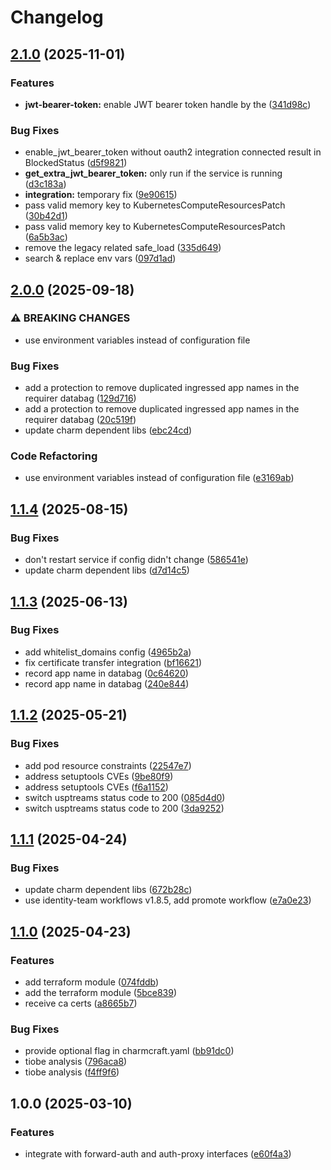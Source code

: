 # Changelog

## [2.1.0](https://github.com/canonical/oauth2-proxy-k8s-operator/compare/v2.0.0...v2.1.0) (2025-11-01)


### Features

* **jwt-bearer-token:** enable JWT bearer token handle by the ([341d98c](https://github.com/canonical/oauth2-proxy-k8s-operator/commit/341d98cde2b707d450269b52fb5f4b5c8dd03d3e))


### Bug Fixes

* enable_jwt_bearer_token without oauth2 integration connected result in BlockedStatus ([d5f9821](https://github.com/canonical/oauth2-proxy-k8s-operator/commit/d5f9821ce6b1b8ad96567a30f611a73f1754f7e2))
* **get_extra_jwt_bearer_token:** only run if the service is running ([d3c183a](https://github.com/canonical/oauth2-proxy-k8s-operator/commit/d3c183a9a8d8024294f1b683f70eed8c78233242))
* **integration:** temporary fix ([9e90615](https://github.com/canonical/oauth2-proxy-k8s-operator/commit/9e90615b135f5092612f0fc731cd9c12e38c74f9))
* pass valid memory key to KubernetesComputeResourcesPatch ([30b42d1](https://github.com/canonical/oauth2-proxy-k8s-operator/commit/30b42d1e2563a25a634a4ffcc479589f260c11f5))
* pass valid memory key to KubernetesComputeResourcesPatch ([6a5b3ac](https://github.com/canonical/oauth2-proxy-k8s-operator/commit/6a5b3acb39cba7899193dd92e11b55e673106e08))
* remove the legacy related safe_load ([335d649](https://github.com/canonical/oauth2-proxy-k8s-operator/commit/335d649e0e41a07a76dc91fea84acd15d5a35034))
* search & replace env vars ([097d1ad](https://github.com/canonical/oauth2-proxy-k8s-operator/commit/097d1ad9991d2d9a23e32e4c149851c7038c02fb))

## [2.0.0](https://github.com/canonical/oauth2-proxy-k8s-operator/compare/v1.1.4...v2.0.0) (2025-09-18)


### ⚠ BREAKING CHANGES

* use environment variables instead of configuration file

### Bug Fixes

* add a protection to remove duplicated ingressed app names in the requirer databag ([129d716](https://github.com/canonical/oauth2-proxy-k8s-operator/commit/129d7167e54d649ac09f1467248e8ce9f7df7726))
* add a protection to remove duplicated ingressed app names in the requirer databag ([20c519f](https://github.com/canonical/oauth2-proxy-k8s-operator/commit/20c519f97d0315fb4181fb015668e0e0e9a1c999))
* update charm dependent libs ([ebc24cd](https://github.com/canonical/oauth2-proxy-k8s-operator/commit/ebc24cd84d6270b4134c2f875af00818a3a78fed))


### Code Refactoring

* use environment variables instead of configuration file ([e3169ab](https://github.com/canonical/oauth2-proxy-k8s-operator/commit/e3169ab3dab4711e2d6ae2d5663f6799bad82bc9))

## [1.1.4](https://github.com/canonical/oauth2-proxy-k8s-operator/compare/v1.1.3...v1.1.4) (2025-08-15)


### Bug Fixes

* don't restart service if config didn't change ([586541e](https://github.com/canonical/oauth2-proxy-k8s-operator/commit/586541e1800d81d671292c97429ec15914e26745))
* update charm dependent libs ([d7d14c5](https://github.com/canonical/oauth2-proxy-k8s-operator/commit/d7d14c50acc0e964c0a05063d24ddf727f874f1b))

## [1.1.3](https://github.com/canonical/oauth2-proxy-k8s-operator/compare/v1.1.2...v1.1.3) (2025-06-13)


### Bug Fixes

* add whitelist_domains config ([4965b2a](https://github.com/canonical/oauth2-proxy-k8s-operator/commit/4965b2a6b7d33bf70eda47a35fda23428fda8544))
* fix certificate transfer integration ([bf16621](https://github.com/canonical/oauth2-proxy-k8s-operator/commit/bf1662156048421c96ab00c21df0b3154e45d545))
* record app name in databag ([0c64620](https://github.com/canonical/oauth2-proxy-k8s-operator/commit/0c64620c8b4e706e6e0868965f9af7c4425a9f60))
* record app name in databag ([240e844](https://github.com/canonical/oauth2-proxy-k8s-operator/commit/240e844c59ad6e19898f9132749ced0e903792cf))

## [1.1.2](https://github.com/canonical/oauth2-proxy-k8s-operator/compare/v1.1.1...v1.1.2) (2025-05-21)


### Bug Fixes

* add pod resource constraints ([22547e7](https://github.com/canonical/oauth2-proxy-k8s-operator/commit/22547e745cdcf263ee653dd64cc0956f7b5078fc))
* address setuptools CVEs ([9be80f9](https://github.com/canonical/oauth2-proxy-k8s-operator/commit/9be80f9bb03ff7254af3aef63832b8a4cb46160f))
* address setuptools CVEs ([f6a1152](https://github.com/canonical/oauth2-proxy-k8s-operator/commit/f6a11527fc61bc6a57973b13f768d7b87d60f3fd))
* switch usptreams status code to 200 ([085d4d0](https://github.com/canonical/oauth2-proxy-k8s-operator/commit/085d4d01d92dabaa76d1eb2919495ad8690fe8c6))
* switch usptreams status code to 200 ([3da9252](https://github.com/canonical/oauth2-proxy-k8s-operator/commit/3da9252bb641068df3c3638c33795f7751157704))

## [1.1.1](https://github.com/canonical/oauth2-proxy-k8s-operator/compare/v1.1.0...v1.1.1) (2025-04-24)


### Bug Fixes

* update charm dependent libs ([672b28c](https://github.com/canonical/oauth2-proxy-k8s-operator/commit/672b28ca1d1d0ff18d3b14b11dea2f8f878d5da5))
* use identity-team workflows v1.8.5, add promote workflow ([e7a0e23](https://github.com/canonical/oauth2-proxy-k8s-operator/commit/e7a0e232a0ae94093ace0b9d27036634f4dbcdc8))

## [1.1.0](https://github.com/canonical/oauth2-proxy-k8s-operator/compare/v1.0.0...v1.1.0) (2025-04-23)


### Features

* add terraform module ([074fddb](https://github.com/canonical/oauth2-proxy-k8s-operator/commit/074fddbe66ef8d096a802336fb45d3631a58c18d))
* add the terraform module ([5bce839](https://github.com/canonical/oauth2-proxy-k8s-operator/commit/5bce839c55e599dd998c37dd66374ada45802861))
* receive ca certs ([a8665b7](https://github.com/canonical/oauth2-proxy-k8s-operator/commit/a8665b77696e7ea170eee11ab6837c00b5bb4fb4))


### Bug Fixes

* provide optional flag in charmcraft.yaml ([bb91dc0](https://github.com/canonical/oauth2-proxy-k8s-operator/commit/bb91dc0c62403ee91fc2e33e6c05227a05275abf))
* tiobe analysis ([796aca8](https://github.com/canonical/oauth2-proxy-k8s-operator/commit/796aca85062b91a1990ebf036b140d4952607f5a))
* tiobe analysis ([f4ff9f6](https://github.com/canonical/oauth2-proxy-k8s-operator/commit/f4ff9f6ab68eaa804d4b3f104ddd527cb65425a9))

## 1.0.0 (2025-03-10)


### Features

* integrate with forward-auth and auth-proxy interfaces ([e60f4a3](https://github.com/canonical/oauth2-proxy-k8s-operator/commit/e60f4a3be8a7b693cfaa793a1ab673418825ca4b))
